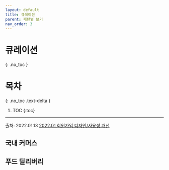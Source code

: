 ```yaml
---
layout: default
title: 큐레이션
parent: 패턴별 보기
nav_order: 3
---
```


# 큐레이션
{: .no_toc }

# 목차
{: .no_toc .text-delta }

1. TOC
{:toc}

---

출처: 2022.01.13 
[2022.01 회원가입 디자인/사용성 개선](https://wiki.woowa.in/pages/viewpage.action?pageId=302285938)

## 국내 커머스

## 푸드 딜리버리
